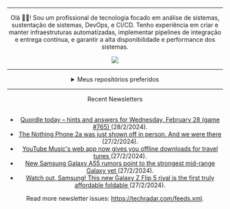 <div align="center">
<hr>
<p>Olá 👋🏾! Sou um profissional de tecnologia focado em análise de sistemas, sustentação de sistemas, DevOps, e CI/CD. Tenho experiência em criar e manter infraestruturas automatizadas, implementar pipelines de integração e entrega contínua, e garantir a alta disponibilidade e performance dos sistemas.</p>
  <img src="https://media.giphy.com/media/yAGIvCiwPJn5C/giphy.gif">
<hr>
  <details>
  <summary>Meus repositórios preferidos</summary>
  <br />
  Alguns dos meus melhores repositórios:
  <br />
<br />
  <ul><li><a href=https://github.com/RxJSVini/aluratube target="_blank" rel="noopener noreferrer">RxJSVini/aluratube</a> (<b>0</b> ✨ and <b>0</b> 🍴): Aluratube - Desenvolvido durante a imersão React da Alura no final de 2022</li>
<li>More coming soon :).</li>
</ul>
  </details>
  <hr/>
    <summary>Recent Newsletters</summary>
  <br />
  <ul>
    <li><a href=https://www.techradar.com/computing/websites-apps/quordle-today-answers-clues-28-february-2024 target="_blank" rel="noopener noreferrer"> Quordle today – hints and answers for Wednesday, February 28 (game #765) </a> (28/2/2024).</li><li><a href=https://www.techradar.com/phones/nothing-phones/the-nothing-phone-2a-just-shown-off-in-person-and-we-were-there target="_blank" rel="noopener noreferrer"> The Nothing Phone 2a was just shown off in person. And we were there </a> (27/2/2024).</li><li><a href=https://www.techradar.com/computing/software/youtube-musics-web-app-now-gives-you-offline-downloads-for-travel-tunes target="_blank" rel="noopener noreferrer"> YouTube Music's web app now gives you offline downloads for travel tunes </a> (27/2/2024).</li><li><a href=https://www.techradar.com/phones/samsung-galaxy-phones/new-samsung-galaxy-a55-rumors-point-to-the-strongest-mid-range-galaxy-yet target="_blank" rel="noopener noreferrer"> New Samsung Galaxy A55 rumors point to the strongest mid-range Galaxy yet </a> (27/2/2024).</li><li><a href=https://www.techradar.com/phones/zte-phones/watch-out-samsung-this-new-galaxy-z-flip-5-rival-is-the-first-truly-affordable-foldable target="_blank" rel="noopener noreferrer"> Watch out, Samsung! This new Galaxy Z Flip 5 rival is the first truly affordable foldable </a> (27/2/2024).</li>
  </ul>
<p>Read more newsletter issues: <a href="https://techradar.com/feeds.xml">https://techradar.com/feeds.xml</a>.</p>
</details>
